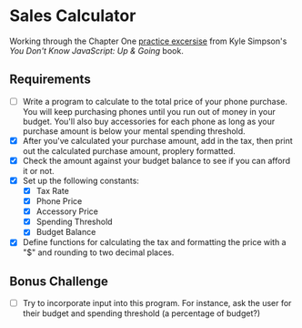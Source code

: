 Sales Calculator
================

Working through the Chapter One [practice excersise](https://github.com/getify/You-Dont-Know-JS/blob/master/up%20&%20going/ch1.md#practice) from Kyle Simpson's _You Don't Know JavaScript: Up & Going_ book. 

## Requirements

- [ ] Write a program to calculate to the total price of your phone purchase. You will keep purchasing phones until you run out of money in your budget. You'll also buy accessories for each phone as long as your purchase amount is below your mental spending threshold.
- [x] After you've calculated your purchase amount, add in the tax, then print out the calculated purchase amount, proplery formatted.
- [x] Check the amount against your budget balance to see if you can afford it or not.
- [x] Set up the following constants:
  - [x] Tax Rate
  - [x] Phone Price
  - [x] Accessory Price
  - [x] Spending Threshold
  - [x] Budget Balance
- [x] Define functions for calculating the tax and formatting the price with a "$" and rounding to two decimal places.

## Bonus Challenge

- [ ] Try to incorporate input into this program. For instance, ask the user for their budget and spending threshold (a percentage of budget?)